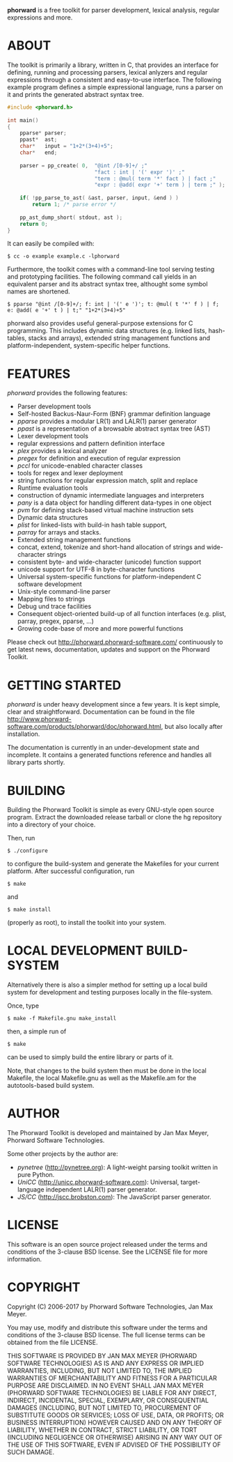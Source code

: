 
**phorward** is a free toolkit for parser development, lexical analysis, regular expressions and more.

# ABOUT 

The toolkit is primarily a library, written in C, that provides an interface for defining, running and processing parsers, lexical anlyzers and regular expressions through a consistent and easy-to-use interface. The following example program defines a simple expressional language, runs a parser on it and prints the generated abstract syntax tree.

```c
#include <phorward.h>
    
int main()
{
    pparse* parser;
    ppast*  ast;
    char*   input = "1+2*(3+4)+5";
    char*   end;
    
    parser = pp_create( 0,  "@int /[0-9]+/ ;"
                            "fact : int | '(' expr ')' ;"
                            "term : @mul( term '*' fact ) | fact ;"
                            "expr : @add( expr '+' term ) | term ;" );
    
    if( !pp_parse_to_ast( &ast, parser, input, &end ) )
        return 1; /* parse error */
    
    pp_ast_dump_short( stdout, ast );
    return 0;
}
```

It can easily be compiled with:

    $ cc -o example example.c -lphorward

Furthermore, the toolkit comes with a command-line tool serving testing and prototyping facilities. The following command call yields in an equivalent parser and its abstract syntax tree, althought some symbol names are shortened.

    $ pparse "@int /[0-9]+/; f: int | '(' e ')'; t: @mul( t '*' f ) | f; e: @add( e '+' t ) | t;" "1+2*(3+4)+5"

phorward also provides useful general-purpose extensions for C programming. This includes dynamic data structures (e.g. linked lists, hash-tables, stacks and arrays), extended string management functions and platform-independent, system-specific helper functions.

# FEATURES 

*phorward* provides the following features:

 * Parser development tools
  * Self-hosted Backus-Naur-Form (BNF) grammar definition language
  * *pparse* provides a modular LR(1) and LALR(1) parser generator
  * *ppast* is a representation of a browsable abstract syntax tree (AST)
 * Lexer development tools
  * regular expressions and pattern definition interface
  * *plex* provides a lexical analyzer
  * *pregex* for definition and execution of regular expression
  * *pccl* for unicode-enabled character classes
  * tools for regex and lexer deployment
  * string functions for regular expression match, split and replace
 * Runtime evaluation tools
  * construction of dynamic intermediate languages and interpreters
  * *pany* is a data object for handling different data-types in one object
  * *pvm* for defining stack-based virtual machine instruction sets
 * Dynamic data structures
  * *plist* for linked-lists with build-in hash table support,
  * *parray* for arrays and stacks.
 * Extended string management functions
  * concat, extend, tokenize and short-hand allocation of strings and wide-character strings
  * consistent byte- and wide-character (unicode) function support
  * unicode support for UTF-8 in byte-character functions
 * Universal system-specific functions for platform-independent C software development
  * Unix-style command-line parser
  * Mapping files to strings
 * Debug und trace facilities
 * Consequent object-oriented build-up of all function interfaces (e.g. plist, parray, pregex, pparse, ...)
 * Growing code-base of more and more powerful functions

Please check out http://phorward.phorward-software.com/ continuously to get latest news, documentation, updates and support on the Phorward Toolkit.

# GETTING STARTED 

*phorward* is under heavy development since a few years. It is kept simple, clear and straightforward.
Documentation can be found in the file http://www.phorward-software.com/products/phorward/doc/phorward.html, but also locally after installation.

The documentation is currently in an under-development state and incomplete. It contains a generated functions reference and handles all library parts shortly.

# BUILDING 

Building the Phorward Toolkit is simple as every GNU-style open source program. Extract the downloaded release tarball or clone the hg repository into a directory of your choice.

Then, run

    $ ./configure

to configure the build-system and generate the Makefiles for your current platform. After successful configuration, run

    $ make

and

    $ make install

(properly as root), to install the toolkit into your system.

# LOCAL DEVELOPMENT BUILD-SYSTEM 

Alternatively there is also a simpler method for setting up a local build system for development and testing purposes locally in the file-system.

Once, type

    $ make -f Makefile.gnu make_install

then, a simple run of

    $ make

can be used to simply build the entire library or parts of it.

Note, that changes to the build system then must be done in the local Makefile, the local Makefile.gnu as well as the Makefile.am for the autotools-based build system.

# AUTHOR 

The Phorward Toolkit is developed and maintained by Jan Max Meyer, Phorward Software Technologies.

Some other projects by the author are:

 * *pynetree* (http://pynetree.org): A light-weight parsing toolkit written in pure Python.
 * *UniCC* (http://unicc.phorward-software.com): Universal, target-language independent LALR(1) parser generator.
 * *JS/CC* (http://jscc.brobston.com): The JavaScript parser generator.

# LICENSE 

This software is an open source project released under the terms and conditions of the 3-clause BSD license. See the LICENSE file for more information.

# COPYRIGHT 

Copyright (C) 2006-2017 by Phorward Software Technologies, Jan Max Meyer.

You may use, modify and distribute this software under the terms and conditions of the 3-clause BSD license. The full license terms can be obtained from the file LICENSE.

THIS SOFTWARE IS PROVIDED BY JAN MAX MEYER (PHORWARD SOFTWARE TECHNOLOGIES) AS IS AND ANY EXPRESS OR IMPLIED WARRANTIES, INCLUDING, BUT NOT LIMITED TO, THE IMPLIED WARRANTIES OF MERCHANTABILITY AND FITNESS FOR A PARTICULAR PURPOSE ARE DISCLAIMED. IN NO EVENT SHALL JAN MAX MEYER (PHORWARD SOFTWARE TECHNOLOGIES) BE LIABLE FOR ANY DIRECT, INDIRECT, INCIDENTAL, SPECIAL, EXEMPLARY, OR CONSEQUENTIAL DAMAGES (INCLUDING, BUT NOT LIMITED TO, PROCUREMENT OF SUBSTITUTE GOODS OR SERVICES; LOSS OF USE, DATA, OR PROFITS; OR BUSINESS INTERRUPTION) HOWEVER CAUSED AND ON ANY THEORY OF LIABILITY, WHETHER IN CONTRACT, STRICT LIABILITY, OR TORT (INCLUDING NEGLIGENCE OR OTHERWISE) ARISING IN ANY WAY OUT OF THE USE OF THIS SOFTWARE, EVEN IF ADVISED OF THE POSSIBILITY OF SUCH DAMAGE.

